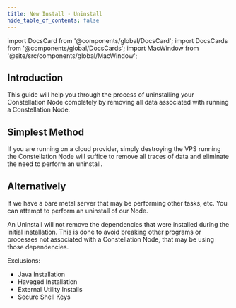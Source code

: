```yaml
---
title: New Install - Uninstall
hide_table_of_contents: false
---
```

<intro-end />

import DocsCard from '@components/global/DocsCard';
import DocsCards from '@components/global/DocsCards';
import MacWindow from '@site/src/components/global/MacWindow';

<head>
  <title>Constellation Network Automation with nodectl</title>
  <meta
    name="description"
    content="nodectl uninstall a nodectl installation"
  />
</head>

## Introduction

This guide will help you through the process of uninstalling your Constellation Node completely by removing all data associated with running a Constellation Node.

## Simplest Method

If you are running on a cloud provider, simply destroying the VPS running the Constellation Node will suffice to remove all traces of data and eliminate the need to perform an uninstall. 

## Alternatively

If we have a bare metal server that may be performing other tasks, etc. You can attempt to perform an uninstall of our Node.  

An Uninstall will not remove the dependencies that were installed during the initial installation.  This is done to avoid breaking other programs or processes not associated with a Constellation Node, that may be using those dependencies.

Exclusions:
- Java Installation
- Haveged Installation
- External Utility Installs
- Secure Shell Keys